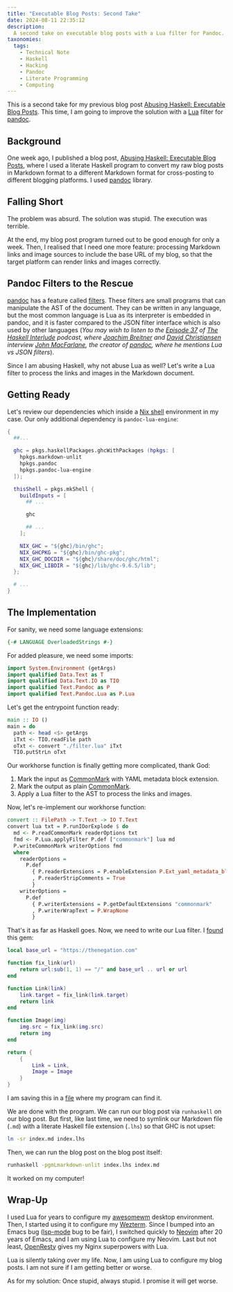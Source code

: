 ```yaml
---
title: "Executable Blog Posts: Second Take"
date: 2024-08-11 22:35:12
description:
  A second take on executable blog posts with a Lua filter for Pandoc.
taxonomies:
  tags:
    - Technical Note
    - Haskell
    - Hacking
    - Pandoc
    - Literate Programming
    - Computing
---
```


This is a second take for my previous blog post [Abusing Haskell: Executable
Blog Posts]. This time, I am going to improve the solution with a [Lua] filter
for [pandoc].

<!-- more -->

## Background

One week ago, I published a blog post, [Abusing Haskell: Executable Blog Posts],
where I used a literate Haskell program to convert my raw blog posts in Markdown
format to a different Markdown format for cross-posting to different blogging
platforms. I used [pandoc] library.

## Falling Short

The problem was absurd. The solution was stupid. The execution was terrible.

At the end, my blog post program turned out to be good enough for only a week.
Then, I realised that I need one more feature: processing Markdown links and
image sources to include the base URL of my blog, so that the target platform
can render links and images correctly.

## Pandoc Filters to the Rescue

[pandoc] has a feature called [filters]. These filters are small programs that
can manipulate the AST of the document. They can be written in any language, but
the most common language is Lua as its interpreter is embedded in pandoc, and it
is faster compared to the JSON filter interface which is also used by other
languages (_You may wish to listen to the [Episode 37] of [The Haskell
Interlude] podcast, where [Joachim Breitner] and [David Christiansen] interview [John
MacFarlane],
the creator of [pandoc], where he mentions Lua vs JSON filters_).

Since I am abusing Haskell, why not abuse Lua as well? Let's write a Lua filter
to process the links and images in the Markdown document.

## Getting Ready

Let's review our dependencies which inside a [Nix shell] environment in my case.
Our only additional dependency is `pandoc-lua-engine`:

```nix
{
  ##...

  ghc = pkgs.haskellPackages.ghcWithPackages (hpkgs: [
    hpkgs.markdown-unlit
    hpkgs.pandoc
    hpkgs.pandoc-lua-engine
  ]);

  thisShell = pkgs.mkShell {
    buildInputs = [
      ## ...

      ghc

      ## ...
    ];

    NIX_GHC = "${ghc}/bin/ghc";
    NIX_GHCPKG = "${ghc}/bin/ghc-pkg";
    NIX_GHC_DOCDIR = "${ghc}/share/doc/ghc/html";
    NIX_GHC_LIBDIR = "${ghc}/lib/ghc-9.6.5/lib";
  };

  # ...
}
```

## The Implementation

For sanity, we need some language extensions:

```haskell
{-# LANGUAGE OverloadedStrings #-}
```

For added pleasure, we need some imports:

```haskell
import System.Environment (getArgs)
import qualified Data.Text as T
import qualified Data.Text.IO as TIO
import qualified Text.Pandoc as P
import qualified Text.Pandoc.Lua as P.Lua
```

Let's get the entrypoint function ready:

```haskell
main :: IO ()
main = do
  path <- head <$> getArgs
  iTxt <- TIO.readFile path
  oTxt <- convert "./filter.lua" iTxt
  TIO.putStrLn oTxt
```

Our workhorse function is finally getting more complicated, thank God:

1. Mark the input as [CommonMark] with YAML metadata block extension.
2. Mark the output as plain [CommonMark].
3. Apply a Lua filter to the AST to process the links and images.

Now, let's re-implement our workhorse function:

```haskell
convert :: FilePath -> T.Text -> IO T.Text
convert lua txt = P.runIOorExplode $ do
  md <- P.readCommonMark readerOptions txt
  fmd <- P.Lua.applyFilter P.def ["commonmark"] lua md
  P.writeCommonMark writerOptions fmd
  where
    readerOptions =
      P.def
        { P.readerExtensions = P.enableExtension P.Ext_yaml_metadata_block $ P.getDefaultExtensions "commonmark"
        , P.readerStripComments = True
        }
    writerOptions =
      P.def
        { P.writerExtensions = P.getDefaultExtensions "commonmark"
        , P.writerWrapText = P.WrapNone
        }
```

That's it as far as Haskell goes. Now, we need to write our Lua filter. I
[found] this gem:

```lua
local base_url = "https://thenegation.com"

function fix_link(url)
    return url:sub(1, 1) == "/" and base_url .. url or url
end

function Link(link)
    link.target = fix_link(link.target)
    return link
end

function Image(img)
    img.src = fix_link(img.src)
    return img
end

return {
    {
        Link = Link,
        Image = Image
    }
}
```

I am saving this in a [file] where my program can find it.

We are done with the program. We can run our blog post via `runhaskell` on our
blog post. But first, like last time, we need to symlink our Markdown file
(`.md`) with a literate Haskell file extension (`.lhs`) so that GHC is not
upset:

```sh
ln -sr index.md index.lhs
```

Then, we can run the blog post on the blog post itself:

```sh
runhaskell -pgmLmarkdown-unlit index.lhs index.md
```

It worked on my computer!

## Wrap-Up

I used Lua for years to configure my [awesomewm] desktop environment. Then, I
started using it to configure my [Wezterm]. Since I bumped into an Emacs bug
([lsp-mode] bug to be fair), I switched quickly to [Neovim] after 20 years of
Emacs, and I am using Lua to configure my Neovim. Last but not least,
[OpenResty] gives my Nginx superpowers with Lua.

Lua is silently taking over my life. Now, I am using Lua to configure my blog
posts. I am not sure if I am getting better or worse.

As for my solution: Once stupid, always stupid. I promise it will get worse.

<!-- REFERENCES -->

[Abusing Haskell: Executable Blog Posts]: /posts/abuse-haskell/
[CommonMark]: https://commonmark.org
[David Christiansen]: https://davidchristiansen.dk
[Episode 37]: https://haskell.foundation/podcast/37/
[Joachim Breitner]: https://www.joachim-breitner.de
[John MacFarlane]: https://johnmacfarlane.net
[Lua]: https://www.lua.org
[Neovim]: https://neovim.io
[Nix shell]: https://wiki.nixos.org/wiki/Development_environment_with_nix-shell
[OpenResty]: https://openresty.org
[The Haskell Interlude]: https://haskell.foundation/podcast/
[Wezterm]: https://wezfurlong.org/wezterm/
[awesomewm]: https://awesomewm.org
[file]: /assets/media/posts/executable-blog-post-pandoc-filters/filter.lua
[filters]: https://pandoc.org/filters.html
[found]: https://github.com/jgm/pandoc/issues/4894
[lsp-mode]: https://emacs-lsp.github.io/lsp-mode/
[pandoc]: https://pandoc.org
